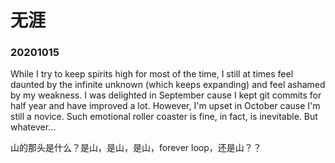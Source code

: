 # 无涯
### 20201015
While I try to keep spirits high for most of the time, I still at times feel daunted by the infinite unknown (which keeps expanding) and feel ashamed by my weakness. I was delighted in September cause I kept git commits for half year and have improved a lot. However, I'm upset in October cause I'm still a novice. Such emotional roller coaster is fine, in fact, is inevitable. But whatever...

山的那头是什么？是山，是山，是山，forever loop，还是山？？
